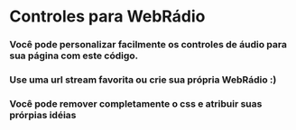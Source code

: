 # Controles para WebRádio
### Você pode personalizar facilmente os controles de áudio para sua página com este código.
### Use uma url stream favorita ou crie sua própria WebRádio :)
### Você pode remover completamente o css e atribuir suas prórpias idéias